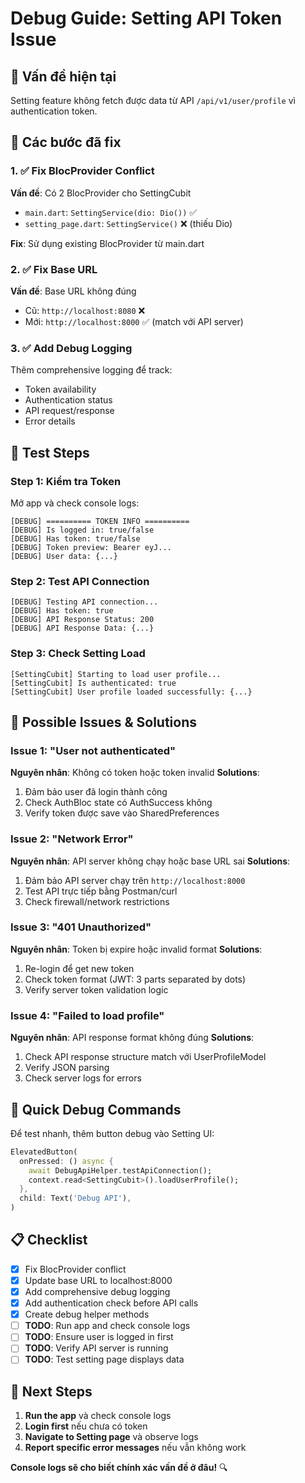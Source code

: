 # Debug Guide: Setting API Token Issue

## 🎯 Vấn đề hiện tại

Setting feature không fetch được data từ API `/api/v1/user/profile` vì authentication token.

## 🔧 Các bước đã fix

### 1. ✅ Fix BlocProvider Conflict

**Vấn đề**: Có 2 BlocProvider cho SettingCubit

- `main.dart`: `SettingService(dio: Dio())` ✅
- `setting_page.dart`: `SettingService()` ❌ (thiếu Dio)

**Fix**: Sử dụng existing BlocProvider từ main.dart

### 2. ✅ Fix Base URL

**Vấn đề**: Base URL không đúng

- Cũ: `http://localhost:8080` ❌
- Mới: `http://localhost:8000` ✅ (match với API server)

### 3. ✅ Add Debug Logging

Thêm comprehensive logging để track:

- Token availability
- Authentication status
- API request/response
- Error details

## 🧪 Test Steps

### Step 1: Kiểm tra Token

Mở app và check console logs:

```
[DEBUG] ========== TOKEN INFO ==========
[DEBUG] Is logged in: true/false
[DEBUG] Has token: true/false
[DEBUG] Token preview: Bearer eyJ...
[DEBUG] User data: {...}
```

### Step 2: Test API Connection

```
[DEBUG] Testing API connection...
[DEBUG] Has token: true
[DEBUG] API Response Status: 200
[DEBUG] API Response Data: {...}
```

### Step 3: Check Setting Load

```
[SettingCubit] Starting to load user profile...
[SettingCubit] Is authenticated: true
[SettingCubit] User profile loaded successfully: {...}
```

## 🚨 Possible Issues & Solutions

### Issue 1: "User not authenticated"

**Nguyên nhân**: Không có token hoặc token invalid
**Solutions**:

1. Đảm bảo user đã login thành công
2. Check AuthBloc state có AuthSuccess không
3. Verify token được save vào SharedPreferences

### Issue 2: "Network Error"

**Nguyên nhân**: API server không chạy hoặc base URL sai
**Solutions**:

1. Đảm bảo API server chạy trên `http://localhost:8000`
2. Test API trực tiếp bằng Postman/curl
3. Check firewall/network restrictions

### Issue 3: "401 Unauthorized"

**Nguyên nhân**: Token bị expire hoặc invalid format
**Solutions**:

1. Re-login để get new token
2. Check token format (JWT: 3 parts separated by dots)
3. Verify server token validation logic

### Issue 4: "Failed to load profile"

**Nguyên nhân**: API response format không đúng
**Solutions**:

1. Check API response structure match với UserProfileModel
2. Verify JSON parsing
3. Check server logs for errors

## 🎯 Quick Debug Commands

Để test nhanh, thêm button debug vào Setting UI:

```dart
ElevatedButton(
  onPressed: () async {
    await DebugApiHelper.testApiConnection();
    context.read<SettingCubit>().loadUserProfile();
  },
  child: Text('Debug API'),
)
```

## 📋 Checklist

- [x] Fix BlocProvider conflict
- [x] Update base URL to localhost:8000
- [x] Add comprehensive debug logging
- [x] Add authentication check before API calls
- [x] Create debug helper methods
- [ ] **TODO**: Run app and check console logs
- [ ] **TODO**: Ensure user is logged in first
- [ ] **TODO**: Verify API server is running
- [ ] **TODO**: Test setting page displays data

## 🚀 Next Steps

1. **Run the app** và check console logs
2. **Login first** nếu chưa có token
3. **Navigate to Setting page** và observe logs
4. **Report specific error messages** nếu vẫn không work

**Console logs sẽ cho biết chính xác vấn đề ở đâu!** 🔍
